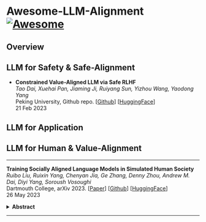 # Awesome-LLM-Alignment [![Awesome](https://cdn.rawgit.com/sindresorhus/awesome/d7305f38d29fed78fa85652e3a63e154dd8e8829/media/badge.svg)](https://github.com/sindresorhus/awesome)

## Overview

## LLM for Safety & Safe-Alignment
- **Constrained Value-Aligned LLM via Safe RLHF** \
*Tao Dai, Xuehai Pan, Jiaming Ji, Ruiyang Sun, Yizhou Wang, Yaodong Yang* \
Peking University, Github repo. [[Github](https://github.com/PKU-Alignment/safe-rlhf)] [[HuggingFace](https://huggingface.co/datasets/PKU-Alignment/PKU-SafeRLHF-10K)] \
21 Feb 2023

## LLM for Application

## LLM for Human & Value-Alignment

---
**Training Socially Aligned Language Models in Simulated Human Society** \
*Ruibo Liu, Ruixin Yang, Chenyan Jia, Ge Zhang, Denny Zhou, Andrew M. Dai, Diyi Yang, Soroush Vosoughi*\
Dartmouth College, arXiv 2023. [[Paper](https://arxiv.org/abs/2305.16960)] [[Github](https://github.com/agi-templar/Stable-Alignment)] [[HuggingFace](https://huggingface.co/papers/2305.16960)] \
26 May 2023
<details>
<summary><b>Abstract</b></summary>
Social alignment in AI systems aims to ensure that these models behave according to established societal values. However, unlike humans, who derive consensus on value judgments through social interaction, current language models (LMs) are trained to rigidly replicate their training corpus in isolation, leading to subpar generalization in unfamiliar scenarios and vulnerability to adversarial attacks. This work presents a novel training paradigm that permits LMs to learn from simulated social interactions. In comparison to existing methodologies, our approach is considerably more scalable and efficient, demonstrating superior performance in alignment benchmarks and human evaluations. This paradigm shift in the training of LMs brings us a step closer to developing AI systems that can robustly and accurately reflect societal norms and values.
</details>

---
